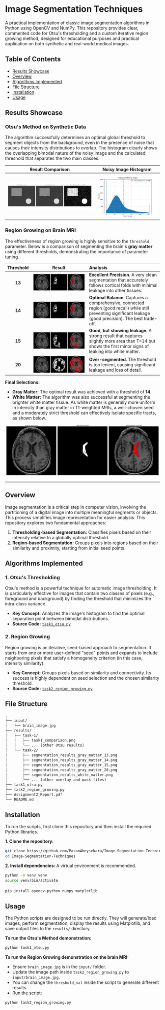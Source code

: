 # Image Segmentation Techniques

A practical implementation of classic image segmentation algorithms in Python using OpenCV and NumPy. This repository provides clear, commented code for Otsu's thresholding and a custom iterative region growing method, designed for educational purposes and practical application on both synthetic and real-world medical images.

## Table of Contents

- [Results Showcase](#-results-showcase)
- [Overview](#-overview)
- [Algorithms Implemented](#-algorithms-implemented)
- [File Structure](#-file-structure)
- [Installation](#-installation)
- [Usage](#-usage)

## Results Showcase

### Otsu's Method on Synthetic Data

The algorithm successfully determines an optimal global threshold to segment objects from the background, even in the presence of noise that causes their intensity distributions to overlap. The histogram clearly shows the overlapping bimodal nature of the noisy image and the calculated threshold that separates the two main classes.

| Result Comparison | Noisy Image Histogram |
| :---: | :---: |
| ![Otsu's Method Result](./results/task-1/task1_comparison.png) | ![Otsu's Histogram](./results/task-1/synthetic_noisy_histogram.png) |

### Region Growing on Brain MRI

The effectiveness of region growing is highly sensitive to the `threshold` parameter. Below is a comparison of segmenting the brain's **gray matter** using different thresholds, demonstrating the importance of parameter tuning.

| Threshold | Result | Analysis |
| :---: | :---: | :--- |
| **13** | ![Threshold 13](./results/task-2/segmentation_results_gray_matter_13.png) | **Excellent Precision.** A very clean segmentation that accurately follows cortical folds with minimal leakage into other tissues. |
| **14** | ![Threshold 14](./results/task-2/segmentation_results_gray_matter.png) | **Optimal Balance.** Captures a comprehensive, connected region (good recall) while still preventing significant leakage (good precision). The best trade-off. |
| **15** | ![Threshold 15](./results/task-2/segmentation_results_gray_matter_15.png) | **Good, but showing leakage.** A strong result that captures slightly more area than T=14 but shows the first minor signs of leaking into white matter. |
| **20** | ![Threshold 20](./results/task-2/segmentation_results_gray_matter_20.png) | **Over-segmented.** The threshold is too lenient, causing significant leakage and loss of detail. |

**Final Selections:**
- **Gray Matter:** The optimal result was achieved with a threshold of **14**.
- **White Matter:** The algorithm was also successful at segmenting the brighter white matter tissue. As white matter is generally more uniform in intensity than gray matter in T1-weighted MRIs, a well-chosen seed and a moderately strict threshold can effectively isolate specific tracts, as shown below.

![White Matter Segmentation](./results/task-2/segmentation_results_white_matter.png)

---

## Overview

Image segmentation is a critical step in computer vision, involving the partitioning of a digital image into multiple meaningful segments or objects. This process simplifies image representation for easier analysis. This repository explores two fundamental approaches:

1.  **Thresholding-based Segmentation:** Classifies pixels based on their intensity relative to a globally optimal threshold.
2.  **Region-based Segmentation:** Groups pixels into regions based on their similarity and proximity, starting from initial seed points.

## Algorithms Implemented

### 1. Otsu's Thresholding

Otsu's method is a powerful technique for automatic image thresholding. It is particularly effective for images that contain two classes of pixels (e.g., foreground and background) by finding the threshold that minimizes the intra-class variance.

-   **Key Concept:** Analyzes the image's histogram to find the optimal separation point between bimodal distributions.
-   **Source Code:** [`task1_otsu.py`](./task1_otsu.py)

### 2. Region Growing

Region growing is an iterative, seed-based approach to segmentation. It starts from one or more user-defined "seed" points and expands to include neighboring pixels that satisfy a homogeneity criterion (in this case, intensity similarity).

-   **Key Concept:** Groups pixels based on similarity and connectivity. Its success is highly dependent on seed selection and the chosen similarity threshold.
-   **Source Code:** [`task2_region_growing.py`](./task2_region_growing.py)

## File Structure

```
.
├── input/
│   └── brain_image.jpg
├── results/
│   ├── task-1/
│   │   ├── task1_comparison.png
│   │   └── ... (other Otsu results)
│   └── task-2/
│       ├── segmentation_results_gray_matter_13.png
│       ├── segmentation_results_gray_matter_14.png
│       ├── segmentation_results_gray_matter_15.png
│       ├── segmentation_results_gray_matter_20.png
│       ├── segmentation_results_white_matter.png
│       └── ... (other overlay and mask files)
├── task1_otsu.py
├── task2_region_growing.py
├── Assignment2_Report.pdf
└── README.md
```

## Installation

To run the scripts, first clone this repository and then install the required Python libraries.

**1. Clone the repository:**
```bash
git clone https://github.com/PasanAbeysekara/Image-Segmentation-Techniques.git
cd Image-Segmentation-Techniques
```

**2. Install dependencies:**
A virtual environment is recommended.
```bash
python -m venv venv
source venv/bin/activate

pip install opencv-python numpy matplotlib
```

## Usage

The Python scripts are designed to be run directly. They will generate/load images, perform segmentation, display the results using Matplotlib, and save output files to the `results/` directory.

**To run the Otsu's Method demonstration:**
```bash
python task1_otsu.py
```

**To run the Region Growing demonstration on the brain MRI:**
*   Ensure `brain_image.jpg` is in the `input/` folder.
*   Update the image path inside `task2_region_growing.py` to `input/brain_image.jpg`.
*   You can change the `threshold_val` inside the script to generate different results.
*   Run the script:
```bash
python task2_region_growing.py 
```
